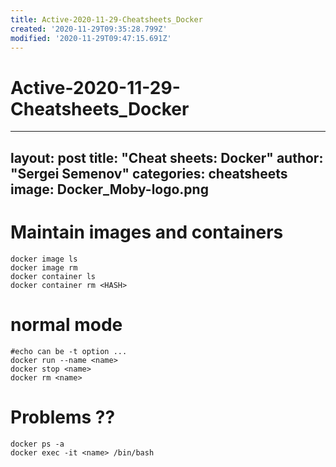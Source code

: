```yaml
---
title: Active-2020-11-29-Cheatsheets_Docker
created: '2020-11-29T09:35:28.799Z'
modified: '2020-11-29T09:47:15.691Z'
---
```


# Active-2020-11-29-Cheatsheets_Docker

---
layout: post
title: "Cheat sheets: Docker"
author: "Sergei Semenov"
categories: cheatsheets
image: Docker_Moby-logo.png
---

# Maintain images and containers
```
docker image ls
docker image rm
docker container ls
docker container rm <HASH>
```

# normal mode 
```
#echo can be -t option ...
docker run --name <name> 
docker stop <name>
docker rm <name>
```

# Problems ??
```
docker ps -a
docker exec -it <name> /bin/bash
```



